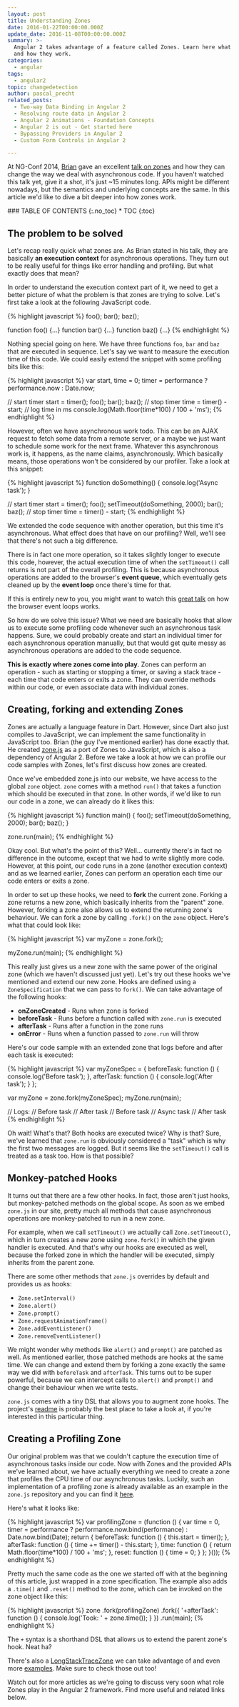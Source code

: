 ```yaml
---
layout: post
title: Understanding Zones
date: 2016-01-22T00:00:00.000Z
update_date: 2016-11-08T00:00:00.000Z
summary: >-
  Angular 2 takes advantage of a feature called Zones. Learn here what they are
  and how they work.
categories:
  - angular
tags:
  - angular2
topic: changedetection
author: pascal_precht
related_posts:
  - Two-way Data Binding in Angular 2
  - Resolving route data in Angular 2
  - Angular 2 Animations - Foundation Concepts
  - Angular 2 is out - Get started here
  - Bypassing Providers in Angular 2
  - Custom Form Controls in Angular 2

---
```


At NG-Conf 2014, [Brian](http://twitter.com/briantford) gave an excellent [talk on zones](https://www.youtube.com/watch?v=3IqtmUscE_U) and how they can change the way we deal with asynchronous code. If you haven't watched this talk yet, give it a shot, it's just ~15 minutes long. APIs might be different nowadays, but the semantics and underlying concepts are the same. In this article we'd like to dive a bit deeper into how zones work.

<div class="thtrm-toc" markdown="1">
### TABLE OF CONTENTS
{:.no_toc}
* TOC
{:toc}
</div>

## The problem to be solved

Let's recap really quick what zones are. As Brian stated in his talk, they are basically **an execution context** for asynchronous operations. They turn out to be really useful for things like error handling and profiling. But what exactly does that mean?

In order to understand the execution context part of it, we need to get a better picture of what the problem is that zones are trying to solve. Let's first take a look at the following JavaScript code.

{% highlight javascript %}
foo();
bar();
baz();

function foo() {...}
function bar() {...}
function baz() {...}
{% endhighlight %}

Nothing special going on here. We have three functions `foo`, `bar` and `baz` that are executed in sequence. Let's say we want to measure the execution time of this code. We could easily extend the snippet with some profiling bits like this:

{% highlight javascript %}
var start,
    time = 0;
    timer = performance ? performance.now : Date.now;

// start timer
start = timer();
foo();
bar();
baz();
// stop timer
time = timer() - start;
// log time in ms
console.log(Math.floor(time*100) / 100 + 'ms');
{% endhighlight %}

However, often we have asynchronous work todo. This can be an AJAX request to fetch some data from a remote server, or a maybe we just want to schedule some work for the next frame. Whatever this asynchronous work is, it happens, as the name claims, asynchronously. Which basically means, those operations won't be considered by our profiler. Take a look at this snippet:

{% highlight javascript %}
function doSomething() {
  console.log('Async task');
}

// start timer
start = timer();
foo();
setTimeout(doSomething, 2000);
bar();
baz();
// stop timer
time = timer() - start;
{% endhighlight %}

We extended the code sequence with another operation, but this time it's asynchronous. What effect does that have on our profiling? Well, we'll see that there's not such a big difference.

There is in fact one more operation, so it takes slightly longer to execute this code, however, the actual execution time of when the `setTimeout()` call returns is not part of the overall profiling. This is because asynchronous operations are added to the browser's **event queue**, which eventually gets cleaned up by the **event loop** once there's time for that.

If this is entirely new to you, you might want to watch this [great talk](https://www.youtube.com/watch?v=8aGhZQkoFbQ) on how the browser event loops works.

So how do we solve this issue? What we need are basically hooks that allow us to execute some profiling code whenever such an asynchronous task happens. Sure, we could probably create and start an individual timer for each asynchronous operation manually, but that would get quite messy as asynchronous operations are added to the code sequence.

**This is exactly where zones come into play**. Zones can perform an operation - such as starting or stopping a timer, or saving a stack trace - each time that code enters or exits a zone. They can override methods within our code, or even associate data with individual zones.

## Creating, forking and extending Zones

Zones are actually a language feature in Dart. However, since Dart also just compiles to JavaScript, we can implement the same functionality in JavaScript too. Brian (the guy I've mentioned earlier) has done exactly that. He created [zone.js](https://github.com/angular/zone.js) as a port of Zones to JavaScript, which is also a dependency of Angular 2. Before we take a look at how we can profile our code samples with Zones, let's first discuss how zones are created.

Once we've embedded zone.js into our website, we have access to the global `zone` object. `zone` comes with a method `run()` that takes a function which should be executed in that zone. In other words, if we'd like to run our code in a zone, we can already do it likes this:

{% highlight javascript %}
function main() {
  foo();
  setTimeout(doSomething, 2000);
  bar();
  baz();
}

zone.run(main);
{% endhighlight %}

Okay cool. But what's the point of this? Well... currently there's in fact no difference in the outcome, except that we had to write slightly more code. However, at this point, our code runs in a zone (another execution context) and as we learned earlier, Zones can perform an operation each time our code enters or exits a zone.

In order to set up these hooks, we need to **fork** the current zone. Forking a zone returns a new zone, which basically inherits from the "parent" zone. However, forking a zone also allows us to extend the returning zone's behaviour. We can fork a zone by calling `.fork()` on the `zone` object. Here's what that could look like:

{% highlight javascript %}
var myZone = zone.fork();

myZone.run(main);
{% endhighlight %}

This really just gives us a new zone with the same power of the original zone (which we haven't discussed just yet). Let's try out these hooks we've mentioned and extend our new zone. Hooks are defined using a `ZoneSpecification` that we can pass to `fork()`. We can take advantage of the following hooks:

- **onZoneCreated** - Runs when zone is forked
- **beforeTask** - Runs before a function called with `zone.run` is executed
- **afterTask** - Runs after a function in the zone runs
- **onError** - Runs when a function passed to `zone.run` will throw

Here's our code sample with an extended zone that logs before and after each task is executed:

{% highlight javascript %}
var myZoneSpec = {
  beforeTask: function () {
    console.log('Before task');
  },
  afterTask: function () {
    console.log('After task');
  }
};

var myZone = zone.fork(myZoneSpec);
myZone.run(main);

// Logs:
// Before task
// After task
// Before task
// Async task
// After task
{% endhighlight %}

Oh wait! What's that? Both hooks are executed twice? Why is that? Sure, we've learned that `zone.run` is obviously considered a "task" which is why the first two messages are logged. But it seems like the `setTimeout()` call is treated as a task too. How is that possible?

## Monkey-patched Hooks

It turns out that there are a few other hooks. In fact, those aren't just hooks, but monkey-patched methods on the global scope. As soon as we embed `zone.js` in our site, pretty much all methods that cause asynchronous operations are monkey-patched to run in a new zone.

For example, when we call `setTimeout()` we actually call `Zone.setTimeout()`, which in turn creates a new zone using `zone.fork()` in which the given handler is executed. And that's why our hooks are executed as well, because the forked zone in which the handler will be executed, simply inherits from the parent zone.

There are some other methods that `zone.js` overrides by default and provides us as hooks:

- `Zone.setInterval()`
- `Zone.alert()`
- `Zone.prompt()`
- `Zone.requestAnimationFrame()`
- `Zone.addEventListener()`
- `Zone.removeEventListener()`

We might wonder why methods like `alert()` and `prompt()` are patched as well. As mentioned earlier, those patched methods are hooks at the same time. We can change and extend them by forking a zone exactly the same way we did with `beforeTask` and `afterTask`. This turns out to be super powerful, because we can intercept calls to `alert()` and `prompt()` and change their behaviour when we write tests.

`zone.js` comes with a tiny DSL that allows you to augment zone hooks. The project's [readme](https://github.com/angular/zone.js#augmenting-a-zones-hook) is probably the best place to take a look at, if you're interested in this particular thing.

## Creating a Profiling Zone

Our original problem was that we couldn't capture the execution time of asynchronous tasks inside our code. Now with Zones and the provided APIs we've learned about, we have actually everything we need to create a zone that profiles the CPU time of our asynchronous tasks. Luckily, such an implementation of a profiling zone is already available as an example in the `zone.js` repository and you can find it [here](https://github.com/angular/zone.js/tree/master/example/profiling.html).

Here's what it looks like:

{% highlight javascript %}
var profilingZone = (function () {
  var time = 0,
      timer = performance ?
                  performance.now.bind(performance) :
                  Date.now.bind(Date);
  return {
    beforeTask: function () {
      this.start = timer();
    },
    afterTask: function () {
      time += timer() - this.start;
    },
    time: function () {
      return Math.floor(time*100) / 100 + 'ms';
    },
    reset: function () {
      time = 0;
    }
  };
}());
{% endhighlight %}

Pretty much the same code as the one we started off with at the beginning of this article, just wrapped in a zone specification. The example also adds a `.time()` and `.reset()` method to the zone, which can be invoked on the zone object like this:

{% highlight javascript %}
zone
  .fork(profilingZone)
  .fork({
    '+afterTask': function () {
      console.log('Took: ' + zone.time());
    }
  })
  .run(main);
{% endhighlight %}

The `+` syntax is a shorthand DSL that allows us to extend the parent zone's hook. Neat ha?

There's also a [LongStackTraceZone](https://github.com/angular/zone.js/tree/master/lib/zones/long-stack-trace.ts) we can take advantage of and even more [examples](https://github.com/angular/zone.js/tree/master/example/profiling.html). Make sure to check those out too!

Watch out for more articles as we're going to discuss very soon what role Zones play in the Angular 2 framework. Find more useful and related links below.
